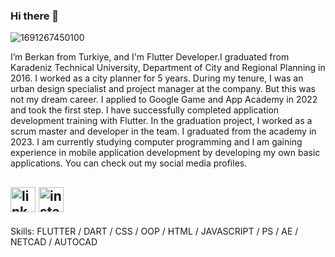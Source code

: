 ### Hi there 👋

![1691267450100](https://github.com/berkanyukselgun/berkanyukselgun/assets/135243791/13354fd9-5d25-4d56-bcab-b555f1d980b5)

I’m Berkan from Turkiye, and I'm Flutter Developer.I graduated from Karadeniz Technical University, Department of City and Regional Planning in 2016. I worked as a city planner for 5 years. During my tenure, I was an urban design specialist and project manager at the company. But this was not my dream career. I applied to Google Game and App Academy in 2022 and took the first step. I have successfully completed application development training with Flutter. In the graduation project, I worked as a scrum master and developer in the team. I graduated from the academy in 2023. I am currently studying computer programming and I am gaining experience in mobile application development by developing my own basic applications. You can check out my social media profiles.

[<img src='https://cdn.jsdelivr.net/npm/simple-icons@3.0.1/icons/linkedin.svg' alt='linkedin' height='40'>](https://www.linkedin.com/in/https://www.linkedin.com/in/berkan-yukselgun//)  [<img src='https://cdn.jsdelivr.net/npm/simple-icons@3.0.1/icons/instagram.svg' alt='instagram' height='40'>](https://www.instagram.com/https://www.instagram.com/berkan.yukselgun//)  
---------------------------------------------------------------------------------------------------------------
Skills: FLUTTER / DART / CSS / OOP / HTML / JAVASCRIPT / PS / AE / NETCAD / AUTOCAD     





